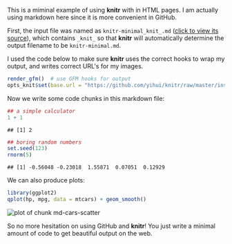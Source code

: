 
This is a miminal example of using **knitr** with in HTML pages. I am actually using markdown here since it is more convenient in GitHub.

First, the input file was named as `knitr-minimal_knit_.md` ([click to view its source](https://github.com/yihui/knitr/raw/master/inst/examples/knitr-minimal_knit_.md)), which contains `_knit_` so that **knitr** will automatically determine the output filename to be `knitr-minimal.md`. 

I used the code below to make sure **knitr** uses the correct hooks to wrap my output, and writes correct URL's for my images.



```r
render_gfm()  # use GFM hooks for output
opts_knit$set(base.url = "https://github.com/yihui/knitr/raw/master/inst/examples/")
```




Now we write some code chunks in this markdown file:



```r
## a simple calculator
1 + 1
```



```
## [1] 2
```



```r
## boring random numbers
set.seed(123)
rnorm(5)
```



```
## [1] -0.56048 -0.23018  1.55871  0.07051  0.12929
```




We can also produce plots:



```r
library(ggplot2)
qplot(hp, mpg, data = mtcars) + geom_smooth()
```

![plot of chunk md-cars-scatter](https://github.com/yihui/knitr/raw/master/inst/examples/md-cars-scatter.png) 


So no more hesitation on using GitHub and **knitr**! You just write a minimal amount of code to get beautiful output on the web.
